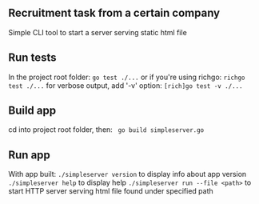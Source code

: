 ## Recruitment task from a certain company

Simple CLI tool to start a server serving static html file

## Run tests

In the project root folder:
`go test ./...`
or if you're using richgo:
`richgo test ./...`
for verbose output, add '-v' option:
`[rich]go test -v ./...`

## Build app

cd into project root folder, then:
` go build simpleserver.go`

## Run app

With app built:
`./simpleserver version` to display info about app version
`./simpleserver help` to display help
`./simpleserver run --file <path>` to start HTTP server serving html file found under specified path
